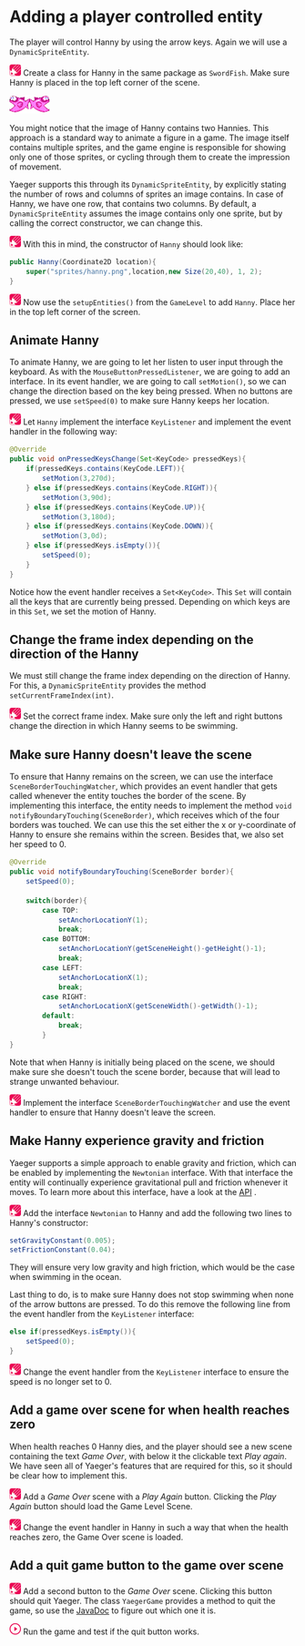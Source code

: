 # Adding a player controlled entity

The player will control Hanny by using the arrow keys. Again we will use
a `DynamicSpriteEntity`.

![Edit](images/edit.png) Create a class for Hanny in the same package as
`SwordFish`. Make sure Hanny is placed in the top left corner of the scene.

![Hanny](images/game/hanny.png)

You might notice that the image of Hanny contains two Hannies. This approach is
a standard way to animate a figure in a game. The image itself contains multiple
sprites, and the game engine is responsible for showing only one of those
sprites, or cycling through them to create the impression of movement.

Yaeger supports this through its `DynamicSpriteEntity`, by explicitly stating
the number of rows and columns of sprites an image contains. In case of Hanny,
we have one row, that contains two columns. By default, a `DynamicSpriteEntity`
assumes the image contains only one sprite, but by calling the correct
constructor, we can change this.

![Edit](images/edit.png) With this in mind, the constructor of `Hanny` should
look like:

```java
public Hanny(Coordinate2D location){
    super("sprites/hanny.png",location,new Size(20,40), 1, 2);
}
```

![Edit](images/edit.png) Now use the `setupEntities()` from the `GameLevel` to
add `Hanny`. Place her in the top left corner of the screen.

## Animate Hanny

To animate Hanny, we are going to let her listen to user input through the
keyboard. As with the `MouseButtonPressedListener`, we are going to add an 
interface. In its event handler, we are going to call `setMotion()`, so we 
can change the direction based on the key being pressed. When no buttons are 
pressed, we use `setSpeed(0)` to make sure Hanny keeps her location.

![Edit](images/edit.png) Let `Hanny` implement the interface `KeyListener` and
implement the event handler in the following way:

```java
@Override
public void onPressedKeysChange(Set<KeyCode> pressedKeys){
    if(pressedKeys.contains(KeyCode.LEFT)){
        setMotion(3,270d);
    } else if(pressedKeys.contains(KeyCode.RIGHT)){
        setMotion(3,90d);
    } else if(pressedKeys.contains(KeyCode.UP)){
        setMotion(3,180d);
    } else if(pressedKeys.contains(KeyCode.DOWN)){
        setMotion(3,0d);
    } else if(pressedKeys.isEmpty()){
        setSpeed(0);
    }
}
```

Notice how the event handler receives a `Set<KeyCode>`. This `Set` will contain
all the keys that are currently being pressed. Depending on which keys are in
this `Set`, we set the motion of Hanny.

## Change the frame index depending on the direction of the Hanny

We must still change the frame index depending on the direction of Hanny. For
this, a `DynamicSpriteEntity` provides the method ` setCurrentFrameIndex(int)`.

![Edit](images/edit.png) Set the correct frame index. Make sure only the left
and right buttons change the direction in which Hanny seems to be swimming.

## Make sure Hanny doesn't leave the scene

To ensure that Hanny remains on the screen, we can use the interface 
`SceneBorderTouchingWatcher`, which provides an event handler that gets called 
whenever the entity touches the border of the scene. By implementing this 
interface, the entity needs to implement the method 
`void notifyBoundaryTouching(SceneBorder)`, which receives which of the four 
borders was touched. We can use this the set either the x or 
y-coordinate of Hanny to ensure she remains within the screen. Besides that, we
also set her speed to 0.

```java
@Override
public void notifyBoundaryTouching(SceneBorder border){
    setSpeed(0);

    switch(border){
        case TOP:
            setAnchorLocationY(1);
            break;
        case BOTTOM:
            setAnchorLocationY(getSceneHeight()-getHeight()-1);
            break;
        case LEFT:
            setAnchorLocationX(1);
            break;
        case RIGHT:
            setAnchorLocationX(getSceneWidth()-getWidth()-1);
        default:
            break;
        }
}
```

Note that when Hanny is initially being placed on the scene, we should make sure
she doesn't touch the scene border, because that will lead to strange unwanted
behaviour.

![Edit](images/edit.png) Implement the interface `SceneBorderTouchingWatcher`
and use the event handler to ensure that Hanny doesn't leave the screen.

## Make Hanny experience gravity and friction

Yaeger supports a simple approach to enable gravity and friction, which can be
enabled by implementing the `Newtonian` interface. With that interface the 
entity will continually experience gravitational pull and friction whenever 
it moves. To learn more about this interface, have a look at
the [API](https://han-yaeger.github.io/yaeger/hanyaeger/com/github/hanyaeger/core/entities/motion/Movable.html)
.

![Edit](images/edit.png) Add the interface `Newtonian` to Hanny and add the
following two lines to Hanny's constructor:

```java
setGravityConstant(0.005);
setFrictionConstant(0.04);
```

They will ensure very low gravity and high friction, which would be the case
when swimming in the ocean.

Last thing to do, is to make sure Hanny does not stop swimming when none of the
arrow buttons are pressed. To do this remove the following line from the event
handler from the `KeyListener` interface:

```java
else if(pressedKeys.isEmpty()){
    setSpeed(0);
}
```

![Edit](images/edit.png) Change the event handler from the `KeyListener`
interface to ensure the speed is no longer set to 0.

## Add a game over scene for when health reaches zero

When health reaches 0 Hanny dies, and the player should see a new scene
containing the text *Game Over*, with below it the clickable text *Play 
again*. We have seen all of Yaeger's features that are required for this, so 
it should be clear how to implement this.

![Edit](images/edit.png) Add a *Game Over* scene with a *Play Again* button.
Clicking the *Play Again* button should load the Game Level Scene.

![Edit](images/edit.png) Change the event handler in Hanny in such a way that
when the health reaches zero, the Game Over scene is loaded.

## Add a quit game button to the game over scene

![Edit](images/edit.png) Add a second button to the *Game Over* scene. Clicking
this button should quit Yaeger. The class `YaegerGame` provides a method to 
quit the game, so use
the [JavaDoc](https://han-yaeger.github.io/yaeger/hanyaeger/com/github/hanyaeger/api/YaegerGame.html)
to figure out which one it is.

![Run](images/play.png) Run the game and test if the quit button works.
